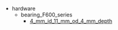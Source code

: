 * hardware
  * bearing_F600_series
    * [4_mm_id_11_mm_od_4_mm_depth](hardware/bearing_F600_series/4_mm_id_11_mm_od_4_mm_depth)
